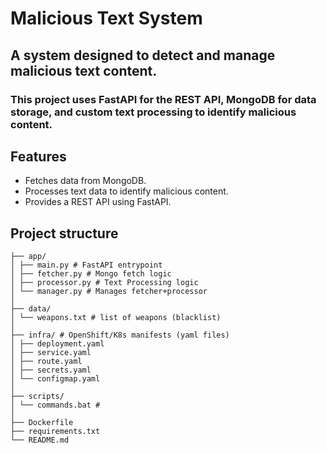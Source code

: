 #  Malicious Text System

##  A system designed to detect and manage malicious text content.  

### This project uses FastAPI for the REST API, MongoDB for data storage, and custom text processing to identify malicious content.



##  Features
- Fetches data from MongoDB.
- Processes text data to identify malicious content.
- Provides a REST API using FastAPI.



## Project structure
```
├── app/
│ ├── main.py # FastAPI entrypoint
│ ├── fetcher.py # Mongo fetch logic
│ ├── processor.py # Text Processing logic
│ └── manager.py # Manages fetcher+processor
│
├── data/
│ └── weapons.txt # list of weapons (blacklist)
│
├── infra/ # OpenShift/K8s manifests (yaml files)
│ ├── deployment.yaml
│ ├── service.yaml
│ ├── route.yaml
│ ├── secrets.yaml
│ └── configmap.yaml
│
├── scripts/
│ └── commands.bat #
│
├── Dockerfile
├── requirements.txt
└── README.md
```


